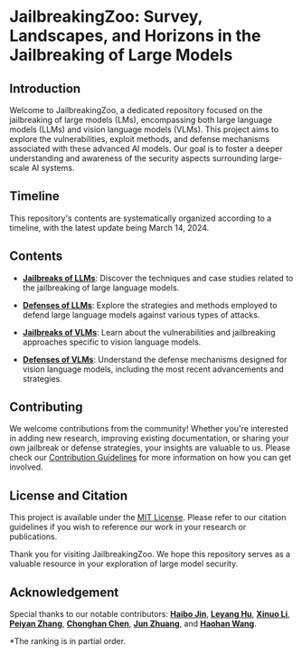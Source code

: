 # JailbreakingZoo: Survey, Landscapes, and Horizons in the Jailbreaking of Large Models

## Introduction

Welcome to JailbreakingZoo, a dedicated repository focused on the jailbreaking of large models (LMs), encompassing both large language models (LLMs) and vision language models (VLMs). This project aims to explore the vulnerabilities, exploit methods, and defense mechanisms associated with these advanced AI models. Our goal is to foster a deeper understanding and awareness of the security aspects surrounding large-scale AI systems.

## Timeline

This repository's contents are systematically organized according to a timeline, with the latest update being March 14, 2024.


## Contents

- [**Jailbreaks of LLMs**](https://github.com/Allen-piexl/JailbreakingZoo/blob/main/Papers/LLM_Jailbreak.md): Discover the techniques and case studies related to the jailbreaking of large language models.

- [**Defenses of LLMs**](https://github.com/Allen-piexl/JailbreakingZoo/blob/main/Papers/LLM_Defense.md): Explore the strategies and methods employed to defend large language models against various types of attacks.

- [**Jailbreaks of VLMs**](https://github.com/Allen-piexl/JailbreakingZoo/blob/main/Papers/VLM_Jailbreak.md): Learn about the vulnerabilities and jailbreaking approaches specific to vision language models.

- [**Defenses of VLMs**](https://github.com/Allen-piexl/JailbreakingZoo/blob/main/Papers/VLM_Defense.md): Understand the defense mechanisms designed for vision language models, including the most recent advancements and strategies.

## Contributing

We welcome contributions from the community! Whether you're interested in adding new research, improving existing documentation, or sharing your own jailbreak or defense strategies, your insights are valuable to us. Please check our [Contribution Guidelines](https://github.com/Allen-piexl/JailbreakingZoo/blob/main/CONTRIBUTING.md) for more information on how you can get involved.

## License and Citation

This project is available under the [MIT License](https://github.com/Allen-piexl/JailbreakingZoo/blob/main/LICENSE). Please refer to our citation guidelines if you wish to reference our work in your research or publications.

Thank you for visiting JailbreakingZoo. We hope this repository serves as a valuable resource in your exploration of large model security.

## Acknowledgement

Special thanks to our notable contributors: [**Haibo Jin**](https://github.com/Allen-piexl/), [**Leyang Hu**](https://github.com/Leon-Leyang), [**Xinuo Li**](https://github.com/monmonli), [**Peiyan Zhang**](https://github.com/Peiyance), [**Chonghan Chen**](https://github.com/PaulCCCCCCH), [**Jun Zhuang**](https://github.com/junzhuang-code), and [**Haohan Wang**](https://github.com/HaohanWang). 

*The ranking is in partial order.
